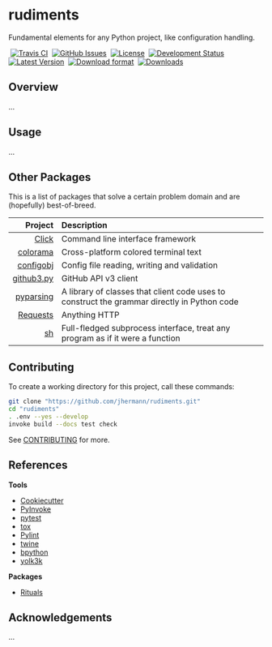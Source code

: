 # rudiments

Fundamental elements for any Python project, like configuration handling.

 [![Travis CI](https://api.travis-ci.org/jhermann/rudiments.svg)](https://travis-ci.org/jhermann/rudiments)
 [![GitHub Issues](https://img.shields.io/github/issues/jhermann/rudiments.svg)](https://github.com/jhermann/rudiments/issues)
 [![License](https://img.shields.io/pypi/l/rudiments.svg)](https://github.com/jhermann/rudiments/blob/master/LICENSE)
 [![Development Status](https://pypip.in/status/rudiments/badge.svg)](https://pypi.python.org/pypi/rudiments/)
 [![Latest Version](https://img.shields.io/pypi/v/rudiments.svg)](https://pypi.python.org/pypi/rudiments/)
 [![Download format](https://pypip.in/format/rudiments/badge.svg)](https://pypi.python.org/pypi/rudiments/)
 [![Downloads](https://img.shields.io/pypi/dw/rudiments.svg)](https://pypi.python.org/pypi/rudiments/)


## Overview

…


## Usage

…


## Other Packages

This is a list of packages that solve a certain problem domain
and are (hopefully) best-of-breed.

Project | Description
----: | :----
[Click](http://click.pocoo.org/) | Command line interface framework
[colorama](https://pypi.python.org/pypi/colorama) | Cross-platform colored terminal text
[configobj](http://configobj.readthedocs.org/en/latest/) | Config file reading, writing and validation
[github3.py](http://github3py.readthedocs.org/) | GitHub API v3 client
[pyparsing](https://pyparsing.wikispaces.com/) | A library of classes that client code uses to construct the grammar directly in Python code
[Requests](http://docs.python-requests.org/en/latest/) | Anything HTTP
[sh](http://amoffat.github.io/sh/) | Full-fledged subprocess interface, treat any program as if it were a function


## Contributing

To create a working directory for this project, call these commands:

```sh
git clone "https://github.com/jhermann/rudiments.git"
cd "rudiments"
. .env --yes --develop
invoke build --docs test check
```

See [CONTRIBUTING](https://github.com/jhermann/rudiments/blob/master/CONTRIBUTING.md) for more.


## References

**Tools**

* [Cookiecutter](http://cookiecutter.readthedocs.org/en/latest/)
* [PyInvoke](http://www.pyinvoke.org/)
* [pytest](http://pytest.org/latest/contents.html)
* [tox](https://tox.readthedocs.org/en/latest/)
* [Pylint](http://docs.pylint.org/)
* [twine](https://github.com/pypa/twine#twine)
* [bpython](http://docs.bpython-interpreter.org/)
* [yolk3k](https://github.com/myint/yolk#yolk)

**Packages**

* [Rituals](https://jhermann.github.io/rituals)


## Acknowledgements

…
